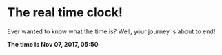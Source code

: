 # The real time clock!

Ever wanted to know what the time is? Well, your journey is about to end!

**The time is Nov 07, 2017, 05:50**
